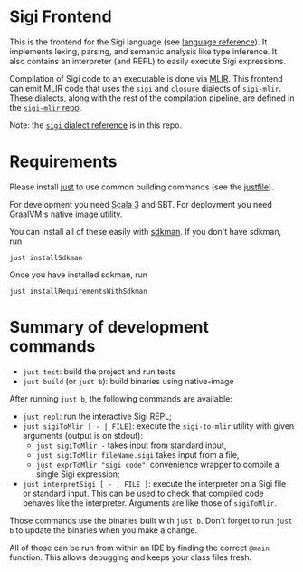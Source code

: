 # Sigi Frontend

This is the frontend for the Sigi language (see [language reference](/SigiLang.md)).
It implements lexing, parsing, and semantic analysis like type inference.
It also contains an interpreter (and REPL) to easily execute Sigi expressions.

Compilation of Sigi code to an executable is done via [MLIR](mlir.llvm.org/).
This frontend can emit MLIR code that uses the `sigi` and `closure` dialects of `sigi-mlir`.
These dialects, along with the rest of the compilation pipeline, are defined in the [`sigi-mlir` repo](https://github.com/tud-ccc/kp-mlir-sigi-mlir).

Note: the [`sigi` dialect reference](SigiDialectSpec.md) is in this repo.

# Requirements

Please install [just](https://github.com/casey/just) to use common building commands (see the [justfile](./justfile)).

For development you need [Scala 3](https://scala-lang.org/) and SBT. 
For deployment you need GraalVM's [native image](https://www.graalvm.org/22.1/reference-manual/native-image/) utility.

You can install all of these easily with [sdkman](https://sdkman.io/).
If you don't have sdkman, run
```shell
just installSdkman
```
Once you have installed sdkman, run
```shell
just installRequirementsWithSdkman
```

# Summary of development commands

- `just test`: build the project and run tests
- `just build` (or `just b`): build binaries using native-image

After running `just b`, the following commands are available:
- `just repl`: run the interactive Sigi REPL;
- `just sigiToMlir [ - | FILE]`: execute the `sigi-to-mlir` utility with given arguments (output is on stdout):
  - `just sigiToMlir -` takes input from standard input,
  - `just sigiToMlir fileName.sigi` takes input from a file,
  - `just exprToMlir "sigi code"`: convenience wrapper to compile a single Sigi expression;
- `just interpretSigi [ - | FILE ]`: execute the interpreter on a Sigi file or standard input. This can be used to check that compiled code behaves like the interpreter. Arguments are like those of `sigiToMlir`.

Those commands use the binaries built with `just b`. Don't forget to run `just b` to update the binaries when you make a change.

All of those can be run from within an IDE by finding the correct `@main` function. This allows debugging and keeps your class files fresh.

